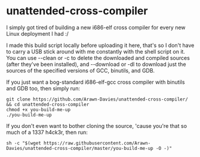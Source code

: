 # unattended-cross-compiler
I simply got tired of building a new i686-elf cross compiler for every new Linux deployment I had :/  

I made this build script locally before uploading it here, that's so I don't have to carry a USB stick around with me constantly with the shell script on it. You can use --clean or -c to delete the downloaded and compiled sources (after they've been installed), and --download or -dl to download just the sources of the specified versions of GCC, binutils, and GDB.  
  
If you just want a bog-standard i686-elf-gcc cross compiler with binutils and GDB too, then simply run:  
```
git clone https://github.com/Arawn-Davies/unattended-cross-compiler/ && cd unattended-cross-compiler  
chmod +x you-build-me-up  
./you-build-me-up  
```  
  
If you don't even want to bother cloning the source, 'cause you're that so much of a 1337 h4ck3r, then run:  
```  
sh -c "$(wget https://raw.githubusercontent.com/Arawn-Davies/unattended-cross-compiler/master/you-build-me-up -O -)"  
```  
